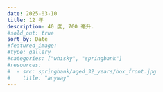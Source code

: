 ```yaml
---
date: 2025-03-10
title: 12 年
description: 40 度, 700 毫升.
#sold_out: true
sort_by: Date
#featured_image: 
#type: gallery
#categories: ["whisky", "springbank"]
#resources:
#  - src: springbank/aged_32_years/box_front.jpg
#    title: "anyway"
---
```


